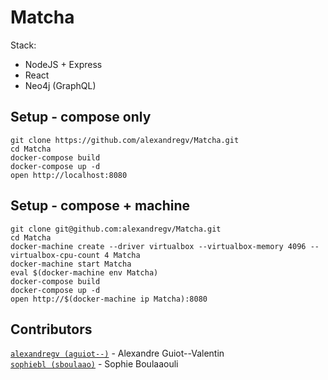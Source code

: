 # Matcha
Stack: 
 - NodeJS + Express
 - React
 - Neo4j (GraphQL)

## Setup - compose only
```
git clone https://github.com/alexandregv/Matcha.git
cd Matcha
docker-compose build
docker-compose up -d
open http://localhost:8080
```

## Setup - compose + machine
```
git clone git@github.com:alexandregv/Matcha.git
cd Matcha
docker-machine create --driver virtualbox --virtualbox-memory 4096 --virtualbox-cpu-count 4 Matcha
docker-machine start Matcha
eval $(docker-machine env Matcha) 
docker-compose build
docker-compose up -d
open http://$(docker-machine ip Matcha):8080
```

## Contributors
[`alexandregv (aguiot--)`](https://github.com/alexandregv) - Alexandre Guiot--Valentin  
[`sophiebl (sboulaao)`](https://github.com/sophiebl) - Sophie Boulaaouli  
